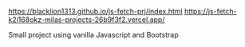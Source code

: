 https://blacklion1313.github.io/js-fetch-prj/index.html
https://js-fetch-k2i168okz-milas-projects-26b9f3f2.vercel.app/

Small project using vanilla Javascript and Bootstrap
